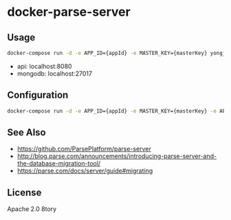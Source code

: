# docker-parse-server

## Usage

```sh
docker-compose run -d -e APP_ID={appId} -e MASTER_KEY={masterKey} yongjhih/parse-server
```

* api: localhost:8080
* mongodb: localhost:27017

## Configuration

```sh
docker-compose run -d -e APP_ID={appId} -e MASTER_KEY={masterKey} -e API_PORT=80 -e DB_PORT=27017 yongjhih/parse-server
```

## See Also

* https://github.com/ParsePlatform/parse-server
* http://blog.parse.com/announcements/introducing-parse-server-and-the-database-migration-tool/
* https://parse.com/docs/server/guide#migrating

## License

Apache 2.0 8tory
